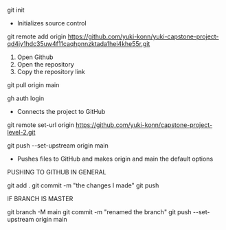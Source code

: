 git init

- Initializes source control

git remote add origin https://github.com/yuki-konn/yuki-capstone-project-qd4jy1hdc35uw4f11caqhpnnzktada1hei4khe55r.git

1. Open Github
2. Open the repository
3. Copy the repository link

git pull origin main

gh auth login

- Connects the project to GitHub

git remote set-url origin https://github.com/yuki-konn/capstone-project-level-2.git

git push --set-upstream origin main

- Pushes files to GitHub and makes origin and main the default options


PUSHING TO GITHUB IN GENERAL

git add .
git commit -m "the changes I made"
git push


IF BRANCH IS MASTER

git branch -M main
git commit -m "renamed the branch"
git push --set-upstream origin main